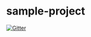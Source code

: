 # sample-project

[![Gitter](https://badges.gitter.im/scalator/sample-project.svg)](https://gitter.im/scalator/sample-project?utm_source=badge&utm_medium=badge&utm_campaign=pr-badge&utm_content=badge)